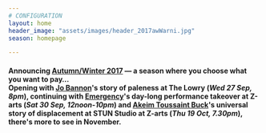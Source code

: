 ```yaml
---
# CONFIGURATION
layout: home
header_image: "assets/images/header_2017awWarni.jpg"
season: homepage

---
```

#### Announcing [Autumn/Winter 2017](/current/2017-autumnwinter) — a season where you choose what you want to pay…<br>Opening with [Jo Bannon](/current/2017-autumnwinter/bannon)'s story of paleness at The Lowry (*Wed 27 Sep, 8pm*), continuing with [Emergency](/current/2017-emergency)'s day-long performance takeover at Z-arts (*Sat 30 Sep, 12noon-10pm*) and [Akeim Toussaint Buck](/current/2017-autumnwinter/buck)'s universal story of displacement at STUN Studio at Z-arts (*Thu 19 Oct, 7.30pm*), there's more to see in November.
